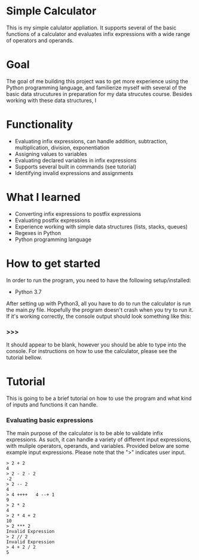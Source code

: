 # Simple Calculator
This is my simple calulator appliation. It supports several of the basic functions of a calculator and evaluates infix expressions with a wide range of operators and operands.

# Goal
The goal of me building this project was to get more experience using the Python programming language, and familierize myself with several of the basic data strucutures in preparation for my data strucutes course. Besides working with these data structures, I 


# Functionality
- Evaluating infix expressions, can handle addition, subtraction, multiplication, division, exponentiation
- Assigning values to variables
- Evaluating declared variables in infix expressions
- Supports several built in commands (see tutorial)
- Identifying invalid expressions and assignments

# What I learned
- Converting infix expressions to postfix expressions
- Evaluating postfix expressions
- Experience working with simple data structures (lists, stacks, queues)
- Regexes in Python
- Python programming language

# How to get started
In order to run the program, you need to have the following setup/installed:

- Python 3.7

After setting up with Python3, all you have to do to run the calculator is run the main.py file. Hopefully the program doesn't crash when you try to run it. If it's working correctly, the console output should look something like this:
### >>>
It should appear to be blank, however you should be able to type into the console. For instructions on how to use the calculator, please see the tutorial bellow.

# Tutorial
This is going to be a brief tutorial on how to use the program and what kind of inputs and functions it can handle.

### Evaluating basic expressions
The main purpose of the calculator is to be able to validate infix expressions. As such, it can handle a variety of different input expressions, with muliple operators, operands, and variables. Provided below are some example input expressions. Please note that the ">" indicates user input.

```
> 2 + 2 
4
> 2 - 2 - 2
-2
> 2 -- 2
4
> 4 ++++   4 --+ 1
9
> 2 * 2
4
> 2 * 4 + 2
10
> 2 *** 2
Invalid Expression
> 2 // 2
Invalid Expression
> 4 + 2 / 2
5
```










